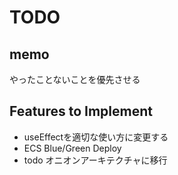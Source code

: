 # TODO

## memo

やったことないことを優先させる

## Features to Implement

- useEffectを適切な使い方に変更する
- ECS Blue/Green Deploy
- todo オニオンアーキテクチャに移行
